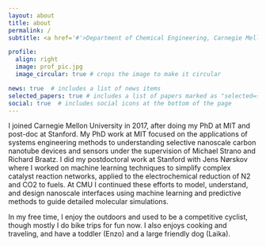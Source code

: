 ```yaml
---
layout: about
title: about
permalink: /
subtitle: <a href='#'>Department of Chemical Engineering, Carnegie Mellon University</a>. 

profile:
  align: right
  image: prof_pic.jpg
  image_circular: true # crops the image to make it circular

news: true  # includes a list of news items
selected_papers: true # includes a list of papers marked as "selected={true}"
social: true  # includes social icons at the bottom of the page
---
```


I joined Carnegie Mellon University in 2017, after doing my PhD at MIT and post-doc at Stanford. My PhD work at MIT focused on the applications of systems engineering methods to understanding selective nanoscale carbon nanotube devices and sensors under the supervision of Michael Strano and Richard Braatz. I did my postdoctoral work at Stanford with Jens Nørskov where I worked on machine learning techniques to simplify complex catalyst reaction networks, applied to the electrochemical reduction of N2 and CO2 to fuels. At CMU I continued these efforts to model, understand, and design nanoscale interfaces using machine learning and predictive methods to guide detailed molecular simulations.

In my free time, I enjoy the outdoors and used to be a competitive cyclist, though mostly I do bike trips for fun now. I also enjoys cooking and traveling, and have a toddler (Enzo) and a large friendly dog (Laika).

